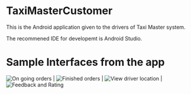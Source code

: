 # TaxiMasterCustomer

This is the Android application given to the drivers of Taxi Master system.

The recommened IDE for developemt is Android Studio.

# Sample Interfaces from the app

![On going orders](https://s30.postimg.org/mzzfw25s1/Screenshot_2016-09-19-02-04-21.png) | 
![Finished orders](https://s30.postimg.org/4ac1t22f5/Screenshot_2016-09-19-02-04-27.png) |
![View driver location](https://s30.postimg.org/9zsadd8ld/Screenshot_2016-09-19-02-04-41.png) |
![Feedback and Rating](https://s30.postimg.org/vwa7zzwe9/Screenshot_2016-09-19-02-04-47.png)
